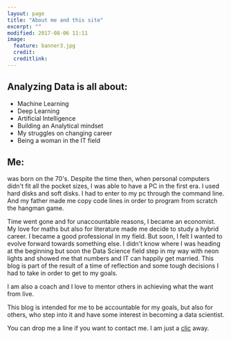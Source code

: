 ```yaml
---
layout: page
title: "About me and this site"
excerpt: ""
modified: 2017-08-06 11:11
image:
  feature: banner3.jpg
  credit:
  creditlink:
---
```


## Analyzing Data is all about:

* Machine Learning
* Deep Learning
* Artificial Intelligence
* Building an Analytical mindset
* My struggles on changing career
* Being a woman in the IT field

## Me:
was born on the 70's. Despite the time then, when personal computers didn't fit all the pocket sizes, I was able to have a PC in the first era. I used hard disks and soft disks. I had to enter to my pc through the command line. And my father made me copy code lines in order to program from scratch the hangman game.

Time went gone and for unaccountable reasons, I became an economist. My love for maths but also for literature made me decide to study a hybrid career. I became a good professional in my field. But soon, I felt I wanted to evolve forward towards something else. I didn't know where I was heading at the beginning but soon the Data Science field step in my way with neon lights and showed me that numbers and IT can happily get married.
This blog is part of the result of a time of reflection and some tough decisions I had to take in order to get to my goals.

I am also a coach and I love to mentor others in achieving what the want from live.

This blog is intended for me to be accountable for my goals, but also for others, who step into it and have some interest in becoming a data scientist.

You can drop me a line if you want to contact me. I am just a [clic](mailto:letadigital@gmail.com) away.

